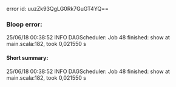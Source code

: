 error id: uuzZk93QgLG0Rk7GuGT4YQ==
### Bloop error:

25/06/18 00:38:52 INFO DAGScheduler: Job 48 finished: show at main.scala:182, took 0,021550 s
#### Short summary: 

25/06/18 00:38:52 INFO DAGScheduler: Job 48 finished: show at main.scala:182, took 0,021550 s